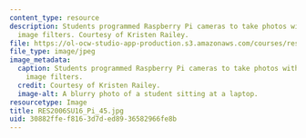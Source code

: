 ```yaml
---
content_type: resource
description: Students programmed Raspberry Pi cameras to take photos with different
  image filters. Courtesy of Kristen Railey.
file: https://ol-ocw-studio-app-production.s3.amazonaws.com/courses/res-2-006-girls-who-build-cameras-summer-2016/30882ffef8163d7ded8936582966fe8b_RES2006SU16_Pi_45.jpg
file_type: image/jpeg
image_metadata:
  caption: Students programmed Raspberry Pi cameras to take photos with different
    image filters.
  credit: Courtesy of Kristen Railey.
  image-alt: A blurry photo of a student sitting at a laptop.
resourcetype: Image
title: RES2006SU16_Pi_45.jpg
uid: 30882ffe-f816-3d7d-ed89-36582966fe8b
---
```

